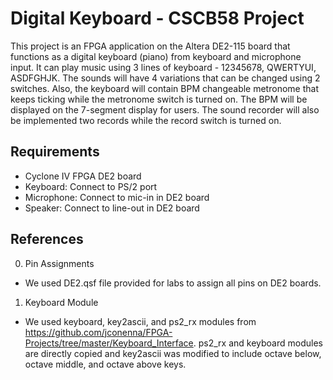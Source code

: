 # Digital Keyboard - CSCB58 Project
This project is an FPGA application on the Altera DE2-115 board that functions as a digital keyboard (piano) from keyboard and microphone input. It can play music using 3 lines of keyboard - 12345678, QWERTYUI, ASDFGHJK. The sounds will have 4 variations that can be changed using 2 switches. Also, the keyboard will contain BPM changeable metronome that keeps ticking while the metronome switch is turned on. The BPM will be displayed on the 7-segment display for users. The sound recorder will also be implemented two records while the record switch is turned on.

## Requirements
* Cyclone IV FPGA DE2 board
* Keyboard: Connect to PS/2 port
* Microphone: Connect to mic-in in DE2 board
* Speaker: Connect to line-out in DE2 board

## References
0. Pin Assignments
  * We used DE2.qsf file provided for labs to assign all pins on DE2 boards.
1. Keyboard Module
  * We used keyboard, key2ascii, and ps2_rx modules from https://github.com/jconenna/FPGA-Projects/tree/master/Keyboard_Interface. ps2_rx and keyboard modules are directly copied and key2ascii was modified to include octave below, octave middle, and octave above keys.
